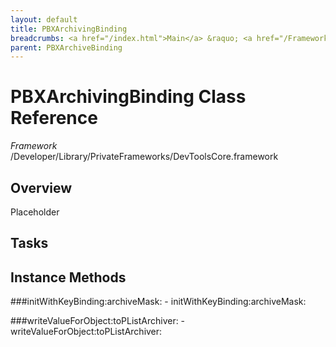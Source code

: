 ```yaml
---
layout: default
title: PBXArchivingBinding
breadcrumbs: <a href="/index.html">Main</a> &raquo; <a href="/Frameworks.html">Framework</a> &raquo; <a href="/Frameworks/DevToolsCore.html">DevToolsCore</a> &raquo; PBXArchivingBinding
parent: PBXArchiveBinding 
---
```

# PBXArchivingBinding Class Reference

*Framework* /Developer/Library/PrivateFrameworks/DevToolsCore.framework

## Overview

Placeholder

## Tasks

## Instance Methods

<a name="-initWithKeyBinding:archiveMask:"></a>
###initWithKeyBinding:archiveMask:
    - initWithKeyBinding:archiveMask:

<a name="-writeValueForObject:toPListArchiver:"></a>
###writeValueForObject:toPListArchiver:
    - writeValueForObject:toPListArchiver:

